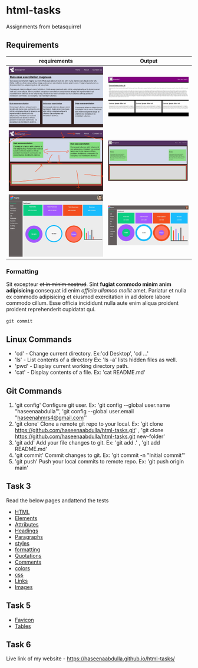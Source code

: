 # html-tasks

Assignments from betasquirrel

## Requirements

| requirements                        | Output                           |
| ----------------------------------- | -------------------------------- |
| ![Task 1](task-1/images/task-1.jpg) | ![output](task-1/out/Task-1.jpg) |
| ![Task 2](task-2/images/task-2.jpg) | ![output](task-2/out/Task-2.jpg) |
| ![Task 4](task-4/images/task-4.jpg) | ![output](task-4/out/Task-4.jpg) |

### Formatting

Sit excepteur ~~et in minim nostrud~~. Sint **fugiat commodo minim anim adipisicing** consequat id enim _officia ullamco mollit_ amet. Pariatur et nulla ex commodo adipisicing et eiusmod exercitation in ad dolore labore commodo cillum. Esse officia incididunt nulla aute enim aliqua proident proident reprehenderit cupidatat qui.

`git commit`

## Linux Commands

- 'cd' - Change current directory. Ex:'cd Desktop', 'cd ...'
- 'ls' - List contents of a directory Ex: 'ls -a' lists hidden files as well.
- 'pwd' - Display current working directory path.
- 'cat' - Display contents of a file. Ex: 'cat README.md'

## Git Commands

1. 'git config' Configure git user. Ex: 'git config --global user.name "haseenaabdulla"', 'git config --global user.email "haseenahmrs4@gmail.com"'
2. 'git clone' Clone a remote git repo to your local. Ex: 'git clone https://github.com/haseenaabdulla/html-tasks.git' , 'git clone https://github.com/haseenaabdulla/html-tasks.git new-folder'
3. 'git add' Add your file changes to git. Ex: 'git add .' , 'git add README.md'
4. 'git commit' Commit changes to git. Ex: 'git commit -n "Initial commit"'
5. 'git push' Push your local commits to remote repo. Ex: 'git push origin main'

## Task 3

Read the below pages andattend the tests

- [HTML](https://www.w3schools.com/html/default.asp)
- [Elements](https://www.w3schools.com/html/html_elements.asp)
- [Attributes](https://www.w3schools.com/html/html_attributes.asp)
- [Headings](https://www.w3schools.com/html/html_headings.asp)
- [Paragraphs](https://www.w3schools.com/html/html_paragraphs.asp)
- [styles](https://www.w3schools.com/html/html_styles.asp)
- [formatting](https://www.w3schools.com/html/html_formatting.asp)
- [Quotations](https://www.w3schools.com/html/html_quotation_elements.asp)
- [Comments](https://www.w3schools.com/html/html_comments.asp)
- [colors](https://www.w3schools.com/html/html_colors.asp)
- [css](https://www.w3schools.com/html/html_css.asp)
- [Links](https://www.w3schools.com/html/html_links.asp)
- [Images](https://www.w3schools.com/html/html_images.asp)

## Task 5

- [Favicon](https://www.w3schools.com/html/html_favicon.asp)
- [Tables](https://www.w3schools.com/html/html_tables.asp)

## Task 6

Live link of my website - https://haseenaabdulla.github.io/html-tasks/
